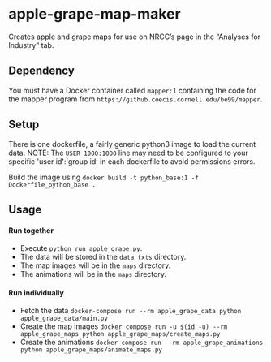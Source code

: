 # apple-grape-map-maker

Creates apple and grape maps for use on NRCC’s page in the “Analyses for Industry” tab.

## Dependency

You must have a Docker container called `mapper:1` containing the code for the mapper program from `https://github.coecis.cornell.edu/be99/mapper`.

## Setup

There is one dockerfile, a fairly generic python3 image to load the current data.
NOTE: The `USER 1000:1000` line may need to be configured to your specific 'user id':'group id' in each dockerfile to avoid permissions errors.

Build the image using `docker build -t python_base:1 -f Dockerfile_python_base .`

## Usage
#### Run together
 - Execute `python run_apple_grape.py`.
 - The data will be stored in the `data_txts` directory.
 - The map images will be in the `maps` directory.
 - The animations will be in the `maps` directory.

#### Run individually
- Fetch the data `docker-compose run --rm apple_grape_data python apple_grape_data/main.py`
- Create the map images `docker compose run -u $(id -u) --rm apple_grape_maps python apple_grape_maps/create_maps.py`
- Create the animations `docker-compose run --rm apple_grape_animations python apple_grape_maps/animate_maps.py`
